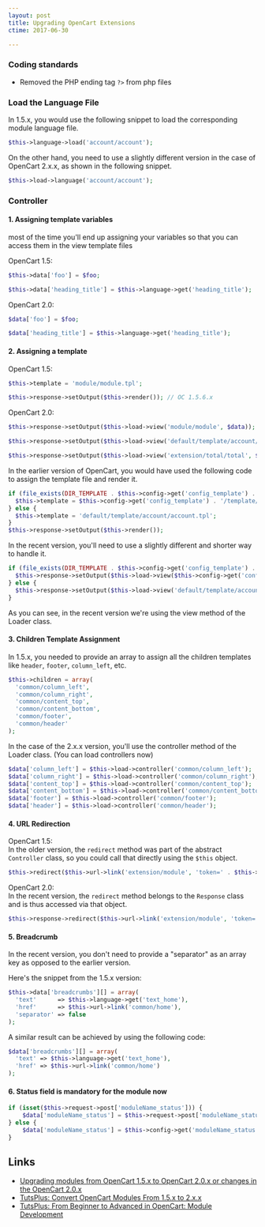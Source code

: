 ```yaml
---
layout: post
title: Upgrading OpenCart Extensions
ctime: 2017-06-30

---
```


### Coding standards
- Removed the PHP ending tag `?>` from php files

### Load the Language File
In 1.5.x, you would use the following snippet to load the corresponding module language file.

```php
$this->language->load('account/account');
```

On the other hand, you need to use a slightly different version in the case of OpenCart 2.x.x, as shown in the following snippet.

```php
$this->load->language('account/account');
```

### Controller
#### 1. Assigning template variables  

 most of the time you'll end up assigning your variables so that you can access them in the view template files
 
OpenCart 1.5:

```php
$this->data['foo'] = $foo;

$this->data['heading_title'] = $this->language->get('heading_title');
```

OpenCart 2.0:

```php
$data['foo'] = $foo;

$data['heading_title'] = $this->language->get('heading_title');
```

#### 2. Assigning a template
OpenCart 1.5:

```php
$this->template = 'module/module.tpl';

$this->response->setOutput($this->render()); // OC 1.5.6.x
```

OpenCart 2.0:

```php
$this->response->setOutput($this->load->view('module/module', $data));

$this->response->setOutput($this->load->view('default/template/account/account.tpl', $data)); // OC 2.1.0.2

$this->response->setOutput($this->load->view('extension/total/total', $data)); // OC 2.3.0.2+ (no .tpl at the end)
```
In the earlier version of OpenCart, you would have used the following code to assign the template file and render it.

```php
if (file_exists(DIR_TEMPLATE . $this->config->get('config_template') . '/template/account/account.tpl')) {
  $this->template = $this->config->get('config_template') . '/template/account/account.tpl';
} else {
  $this->template = 'default/template/account/account.tpl';
}
$this->response->setOutput($this->render());
```

In the recent version, you'll need to use a slightly different and shorter way to handle it.

```php
if (file_exists(DIR_TEMPLATE . $this->config->get('config_template') . '/template/account/account.tpl')) {
  $this->response->setOutput($this->load->view($this->config->get('config_template') . '/template/account/account.tpl', $data));
} else {
  $this->response->setOutput($this->load->view('default/template/account/account.tpl', $data));
}
```
As you can see, in the recent version we're using the view method of the Loader class.

#### 3. Children Template Assignment
In 1.5.x, you needed to provide an array to assign all the children templates like `header`, `footer`,  `column_left`, etc.

```php
$this->children = array(
  'common/column_left',
  'common/column_right',
  'common/content_top',
  'common/content_bottom',
  'common/footer',
  'common/header'       
);
```

In the case of the 2.x.x version, you'll use the controller method of the Loader class. (You can load controllers now)

```php
$data['column_left'] = $this->load->controller('common/column_left');
$data['column_right'] = $this->load->controller('common/column_right');
$data['content_top'] = $this->load->controller('common/content_top');
$data['content_bottom'] = $this->load->controller('common/content_bottom');
$data['footer'] = $this->load->controller('common/footer');
$data['header'] = $this->load->controller('common/header');
```


#### 4. URL Redirection

OpenCart 1.5:  
In the older version, the `redirect` method was part of the abstract `Controller` class, so you could call that directly using the `$this` object.

```php
$this->redirect($this->url->link('extension/module', 'token=' . $this->session->data['token'], 'SSL'));
```

OpenCart 2.0:  
 In the recent version, the `redirect` method belongs to the `Response` class and is thus accessed via that object.

```php
$this->response->redirect($this->url->link('extension/module', 'token=' . $this->session->data['token'], 'SSL'));
```


#### 5. Breadcrumb
In the recent version, you don't need to provide a "separator" as an array key as opposed to the earlier version.

Here's the snippet from the 1.5.x version:

```php
$this->data['breadcrumbs'][] = array(
  'text'      => $this->language->get('text_home'),
  'href'      => $this->url->link('common/home'),
  'separator' => false
);
```

A similar result can be achieved by using the following code:

```php
$data['breadcrumbs'][] = array(
  'text' => $this->language->get('text_home'),
  'href' => $this->url->link('common/home')
);
```

#### 6. Status field is mandatory for the module now

```php
if (isset($this->request->post['moduleName_status'])) {
	$data['moduleName_status'] = $this->request->post['moduleName_status'];
} else {
	$data['moduleName_status'] = $this->config->get('moduleName_status')
}
```

Links
---
- [Upgrading modules from OpenCart 1.5.x to OpenCart 2.0.x or changes in the OpenCart 2.0.x](http://sv2109.com/en/article/upgrading-modules-opencart-15x-opencart-20x-or-changes-opencart-20x)
- [TutsPlus: Convert OpenCart Modules From 1.5.x to 2.x.x](https://code.tutsplus.com/tutorials/convert-opencart-modules-from-15x-to-2xx--cms-25051)
- [TutsPlus: From Beginner to Advanced in OpenCart: Module Development](https://code.tutsplus.com/tutorials/from-beginner-to-advanced-in-opencart-module-development--cms-21873)